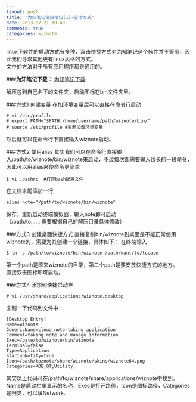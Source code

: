 ```yaml
---
layout: post
title: "为知笔记使用笔记(1)-启动方式"
date: 2013-07-21 10:40
comments: true
categories: wiznote
---
```

linux下软件的启动方式有多种，双击快捷方式对为知笔记这个软件并不管用，因此我们寻求其他更有linux风格的方式。  
文中的方法对于所有应用程序都是通用的。
<!-- more -->
###**为知笔记下载：**
[为知笔记下载](http://www.wiz.cn/download.html)  

解压包到自己名下的文件夹，启动图标在bin文件夹里。

###方式1 创建变量
在加环境变量后可以直接在命令行启动
```
# vi /etc/profile  
# export PATH="$PATH:/home/username/path/wiznote/bin/"  
# source /etc/profile #重新加载环境变量  
```
然后就可以在命令行下直接输入wiznote启动。
  

###方式2 使用alias
其实我们可以在命令行直接输入/path/to/wiznote/bin/wiznote来启动，不过每次都需要输入很长的一段命令，因此可以用alias来使命令更简单  
```
$ vi .bashrc  #打开bash配置文件  
```
在文档末尾添加一行
```
alias note="/path/to/wiznote/bin/wiznote"
```
保存，重新启动终端模拟器，输入note即可启动  
（/path/to…… 需要根据自己的解压目录具体修改）

###方式3 创建桌面快捷方式
直接复制bin/wiznote到桌面是不能正常使用wiznote的，需要为其创建一个链接，具体如下：
在终端输入  
```
$ ln -s /path/to/wiznote/bin/wiznote /path/want/to/locate
```
第一个path是原来wiznote的目录，第二个path是要安放快捷方式的地方。  
直接双击图标即可启动。

###方式4 添加到快捷启动栏
```
# vi /usr/share/applications/wiznote.desktop
```
复制一下代码到文件中：
```
[Desktop Entry]  
Name=wiznote  
GenericName=cloud note-taking application  
Comment=taking note and manage information  
Exec=/pate/to/wiznote/bin/wiznote  
Terminal=false  
Type=Application  
StartupNotify=true  
Icon=/path/toznote/share/wiznote/skins/wiznote64.png  
Categories=KDE;QT;Utility;  
```
其实以上代码可在/path/to/wiznote/share/applications/wiznote中找到。  
Name是启动栏里显示的名称，Exec是打开路径，Icon是图标路径，Categories是归类，可以填Network.


